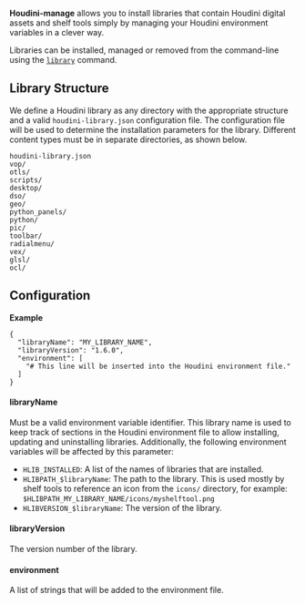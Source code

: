 
**Houdini-manage** allows you to install libraries that contain Houdini
digital assets and shelf tools simply by managing your Houdini environment
variables in a clever way.

Libraries can be installed, managed or removed from the command-line using
the [`library`](../cli/#library) command.

## Library Structure

We define a Houdini library as any directory with the appropriate structure
and a valid `houdini-library.json` configuration file. The configuration file
will be used to determine the installation parameters for the library.
Different content types must be in separate directories, as shown below.

    houdini-library.json
    vop/
    otls/
    scripts/
    desktop/
    dso/
    geo/
    python_panels/
    python/
    pic/
    toolbar/
    radialmenu/
    vex/
    glsl/
    ocl/

## Configuration

__Example__

    {
      "libraryName": "MY_LIBRARY_NAME",
      "libraryVersion": "1.6.0",
      "environment": [
        "# This line will be inserted into the Houdini environment file."
      ]
    }

#### libraryName

Must be a valid environment variable identifier. This library name is used
to keep track of sections in the Houdini environment file to allow installing,
updating and uninstalling libraries. Additionally, the following environment
variables will be affected by this parameter:

* `HLIB_INSTALLED`: A list of the names of libraries that are installed.
* `HLIBPATH_$libraryName`: The path to the library. This is used mostly
  by shelf tools to reference an icon from the `icons/` directory, for example:
  `$HLIBPATH_MY_LIBRARY_NAME/icons/myshelftool.png`
* `HLIBVERSION_$libraryName`: The version of the library.

#### libraryVersion

The version number of the library.

#### environment

A list of strings that will be added to the environment file.

